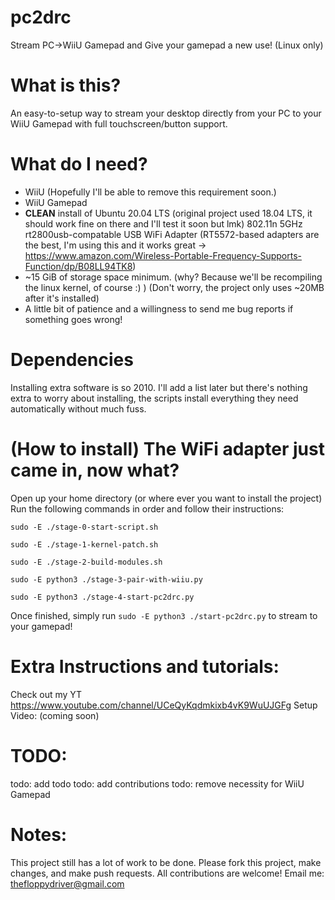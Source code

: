 # pc2drc
 Stream PC->WiiU Gamepad and Give your gamepad a new use! (Linux only)
 
 
# What is this?
 An easy-to-setup way to stream your desktop directly from your PC to your WiiU Gamepad with full touchscreen/button support.
 
 
 # What do I need?
  - WiiU (Hopefully I'll be able to remove this requirement soon.)
  - WiiU Gamepad
  - **CLEAN** install of Ubuntu 20.04 LTS (original project used 18.04 LTS, it should work fine on there and I'll test it soon but lmk)
  802.11n 5GHz rt2800usb-compatable USB WiFi Adapter
    (RT5572-based adapters are the best, I'm using this and it works great -> https://www.amazon.com/Wireless-Portable-Frequency-Supports-Function/dp/B08LL94TK8)
  - ~15 GiB of storage space minimum. (why? Because we'll be recompiling the linux kernel, of course :)  )
    (Don't worry, the project only uses ~20MB after it's installed)
  - A little bit of patience and a willingness to send me bug reports if something goes wrong!
  
  
 # Dependencies
  Installing extra software is so 2010. I'll add a list later but there's nothing extra to worry about installing, the scripts install everything they need automatically without much fuss.
  
  
 # (How to install) The WiFi adapter just came in, now what?
  Open up your home directory (or where ever you want to install the project)
  Run the following commands in order and follow their instructions:
  
   `sudo -E ./stage-0-start-script.sh`
   
   `sudo -E ./stage-1-kernel-patch.sh`
   
   `sudo -E ./stage-2-build-modules.sh`
   
   `sudo -E python3 ./stage-3-pair-with-wiiu.py`
   
   `sudo -E python3 ./stage-4-start-pc2drc.py`
   
  Once finished, simply run `sudo -E python3 ./start-pc2drc.py` to stream to your gamepad!
   
   
 # Extra Instructions and tutorials:
  Check out my YT https://www.youtube.com/channel/UCeQyKqdmkixb4vK9WuUJGFg
  Setup Video: (coming soon)
   
   
 # TODO:
   todo: add todo
   todo: add contributions
   todo: remove necessity for WiiU Gamepad
   
 
 # Notes:
  This project still has a lot of work to be done. Please fork this project, make changes, and make push requests. All contributions are welcome! 
  Email me: thefloppydriver@gmail.com
